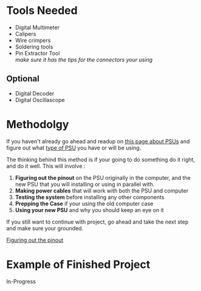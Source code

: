 # Tools Needed
- Digital Multimeter
- Calipers
- Wire crimpers
- Soldering tools
- Pin Extractor Tool       
*make sure it has the tips for the connectors your using*

## Optional
- Digital Decoder
- Digital Oscillascope 
# Methodolgy
If you haven't already go ahead and readup on [this page about PSUs](2-psu_4_dummy.md) and figure out what [type of PSU](3-types_of_psus.md) you have or will be using.

The thinking behind this method is if your going to do something do it right, and do it well. This will involve : 
1. **Figuring out the pinout** on the PSU originally in the computer, and the new PSU that you will installing or using in parallel with.
2. **Making power cables** that will work with both the PSU and computer
3. **Testing the system** before installing any other components
4. **Prepping the Case** if your using the old computer case
5. **Using your new PSU** and why you should keep an eye on it

If you still want to continue with project, go ahead and take the next step and make sure your grounded.

[Figuring out the pinout](9-Pinout-how2.md)

# Example of Finished Project
In-Progress